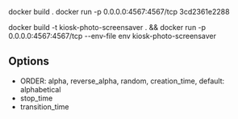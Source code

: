 docker build .
docker run -p 0.0.0.0:4567:4567/tcp 3cd2361e2288

docker build -t kiosk-photo-screensaver . && docker run -p 0.0.0.0:4567:4567/tcp --env-file env kiosk-photo-screensaver


## Options
- ORDER: alpha, reverse_alpha, random, creation_time, default: alphabetical
- stop_time
- transition_time
